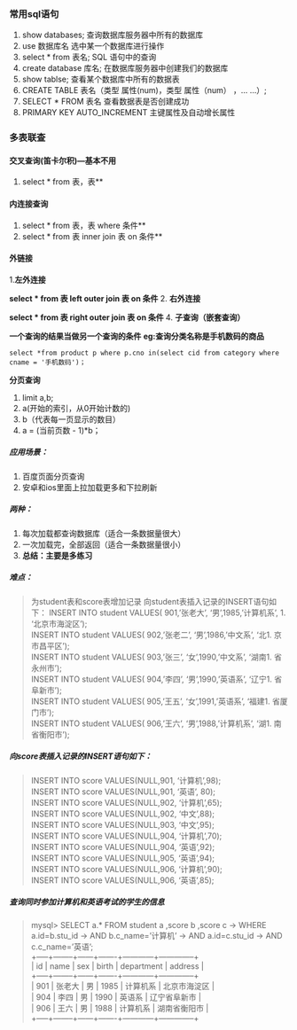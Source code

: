 ### 常用sql语句
1. show databases; 查询数据库服务器中所有的数据库
2. use 数据库名 选中某一个数据库进行操作
3. select * from 表名; SQL 语句中的查询
4. create database 库名; 在数据库服务器中创建我们的数据库
5. show tablse; 查看某个数据库中所有的数据表
6. CREATE TABLE 表名（类型 属性(num)，类型 属性（num） ，... ...）;
7. SELECT * FROM 表名        查看数据表是否创建成功
8. PRIMARY KEY AUTO_INCREMENT   主键属性及自动增长属性  
### 多表联查
#### 交叉查询(笛卡尔积)—基本不用

1. select * from 表，表**
#### 内连接查询

1. select * from 表，表 where 条件**
2. select * from 表 inner join 表 on 条件**
#### 外链接

1.**左外连接**

**select * from 表 left outer join 表 on 条件**
2. **右外连接**

**select * from 表 right outer join 表 on 条件**
4. **子查询（嵌套查询）**

**一个查询的结果当做另一个查询的条件**
**eg:查询分类名称是手机数码的商品**

    select *from product p where p.cno in(select cid from category where cname = '手机数码')； 

**分页查询**

1. limit a,b;
1. a(开始的索引，从0开始计数的)
1. b（代表每一页显示的数目） 
1. a = (当前页数 - 1)*b；
##### 应用场景：
1. 百度页面分页查询
1. 安卓和ios里面上拉加载更多和下拉刷新
##### 两种： 
1. 每次加载都查询数据库（适合一条数据量很大） 
1. 一次加载完，全部返回（适合一条数据量很小）
1. **总结：主要是多练习**
##### 难点：
> 为student表和score表增加记录 
  向student表插入记录的INSERT语句如下： 
  INSERT INTO student VALUES( 901,’张老大’, ‘男’,1985,’计算机系’, 1. ‘北京市海淀区’);<br> 
  INSERT INTO student VALUES( 902,’张老二’, ‘男’,1986,’中文系’, ‘北1. 京市昌平区’);<br> 
  INSERT INTO student VALUES( 903,’张三’, ‘女’,1990,’中文系’, ‘湖南1. 省永州市’);<br> 
  INSERT INTO student VALUES( 904,’李四’, ‘男’,1990,’英语系’, ‘辽宁1. 省阜新市’);<br> 
  INSERT INTO student VALUES( 905,’王五’, ‘女’,1991,’英语系’, ‘福建1. 省厦门市’);<br> 
  INSERT INTO student VALUES( 906,’王六’, ‘男’,1988,’计算机系’, ‘湖1. 南省衡阳市’);<br> 
##### **向score表插入记录的INSERT语句如下：** 
> INSERT INTO score VALUES(NULL,901, ‘计算机’,98);<br> 
  INSERT INTO score VALUES(NULL,901, ‘英语’, 80); <br>
  INSERT INTO score VALUES(NULL,902, ‘计算机’,65);<br> 
  INSERT INTO score VALUES(NULL,902, ‘中文’,88); <br>
  INSERT INTO score VALUES(NULL,903, ‘中文’,95); <br>
  INSERT INTO score VALUES(NULL,904, ‘计算机’,70);<br> 
  INSERT INTO score VALUES(NULL,904, ‘英语’,92); <br>
  INSERT INTO score VALUES(NULL,905, ‘英语’,94); <br>
  INSERT INTO score VALUES(NULL,906, ‘计算机’,90);<br> 
  INSERT INTO score VALUES(NULL,906, ‘英语’,85);<br>
##### **查询同时参加计算机和英语考试的学生的信息**
> mysql> SELECT a.* FROM student a ,score b ,score c 
  -> WHERE a.id=b.stu_id 
  -> AND b.c_name=’计算机’ 
  -> AND a.id=c.stu_id 
  -> AND c.c_name=’英语’;<br> 
  +—–+——–+——+——-+————+————–+ <br>
  | id | name | sex | birth | department | address | <br>
  +—–+——–+——+——-+————+————–+ <br>
  | 901 | 张老大 | 男 | 1985 | 计算机系 | 北京市海淀区 | <br>
  | 904 | 李四 | 男 | 1990 | 英语系 | 辽宁省阜新市 | <br>
  | 906 | 王六 | 男 | 1988 | 计算机系 | 湖南省衡阳市 | <br>
  +—–+——–+——+——-+————+————–+<br>